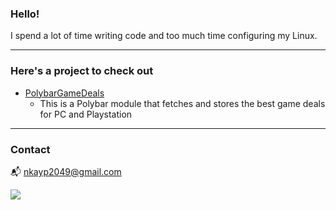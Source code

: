 ### **Hello!**
I spend a lot of time writing code and too much time configuring my Linux.

---

### **Here's a project to check out**

- [PolybarGameDeals](https://github.com/nkayp/PolybarGameDeals)
  - This is a Polybar module that fetches and stores the best game deals for PC and Playstation

---

### **Contact**
📬 nkayp2049@gmail.com

[![](https://img.shields.io/badge/PGP-0xA62371076F059659-blue)](https://github.com/nkayp.gpg)
